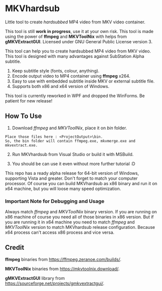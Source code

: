 # MKVhardsub

Little tool to create *hardsubbed* MP4 video from MKV video container.

This tool is still **work in progress**, use it at your own risk. This tool is made using the power of
**ffmpeg** and **MKVToolNix** with helps from **gMKVExtractGUI**. Licensed under GNU General Public
License version 3.

This tool can help you to create hardsubbed MP4 video from MKV video. This tool is designed with many
advantages against SubStation Alpha subtitle.

1. Keep subtitle style (fonts, colour, anything).
2. Encode output video to MP4 container using **ffmpeg** x264.
3. Easy to use with embedded subtitle inside MKV or external subtitle file.
4. Supports both x86 and x64 version of Windows.

  This tool is currently reworked in WPF and dropped the WinForms. Be patient for new release!

## How To Use

1. Download *ffmpeg* and *MKVToolNix*, place it on *bin* folder.
```
Place those files here : <ProjectOutput>\bin.
So, the bin folder will contain ffmpeg.exe, mkvmerge.exe and mkvextract.exe.
```

2. Run MKVhardsub from Visual Studio or build it with MSBuild.

3. You should be can use it even without more further tutorial :D

This repo has a ready alpha release for 64-bit version of Windows, supporting Vista and greater. Don't
forget to match your computer processor. Of course you can build MKVhardsub as x86 binary and run it on
x64 machine, but you will loose many speed optimization.

### Important Note for Debugging and Usage

Always match *ffmpeg* and *MKVToolNix* binary version. If you are running on x86 machine of course you
need all of those binaries in x86 version. But if you are running it in x64 machine you need to match
*ffmpeg* and *MKVToolNix* version to match MKVhardsub release configuration. Because x64 process can't
access x86 process and vice versa.

## Credit

**ffmpeg** binaries from https://ffmpeg.zeranoe.com/builds/.

**MKVToolNix** binaries from https://mkvtoolnix.download/.

**gMKVExtractGUI** library from https://sourceforge.net/projects/gmkvextractgui/.
